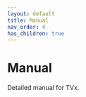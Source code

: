 ```yaml
---
layout: default
title: Manual
nav_order: 4
has_children: true
---
```


# Manual

Detailed manual for TVx.
